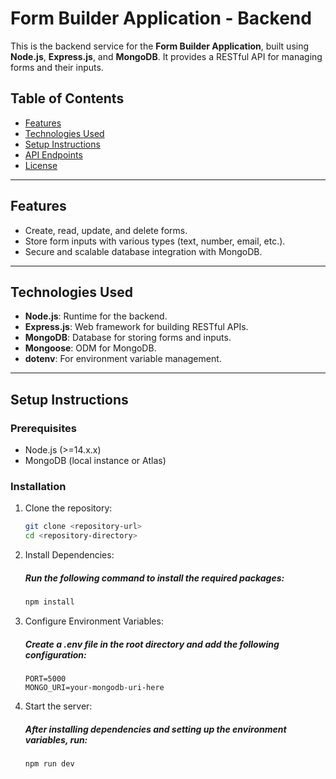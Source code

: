 # Form Builder Application - Backend

This is the backend service for the **Form Builder Application**, built using **Node.js**, **Express.js**, and **MongoDB**. It provides a RESTful API for managing forms and their inputs.

## Table of Contents

- [Features](#features)
- [Technologies Used](#technologies-used)
- [Setup Instructions](#setup-instructions)
- [API Endpoints](#api-endpoints)
- [License](#license)

---

## Features

- Create, read, update, and delete forms.
- Store form inputs with various types (text, number, email, etc.).
- Secure and scalable database integration with MongoDB.

---

## Technologies Used

- **Node.js**: Runtime for the backend.
- **Express.js**: Web framework for building RESTful APIs.
- **MongoDB**: Database for storing forms and inputs.
- **Mongoose**: ODM for MongoDB.
- **dotenv**: For environment variable management.

---

## Setup Instructions

### Prerequisites

- Node.js (>=14.x.x)
- MongoDB (local instance or Atlas)

### Installation

1. Clone the repository:

   ```bash
   git clone <repository-url>
   cd <repository-directory>

2. Install Dependencies:

   ##### Run the following command to install the required packages:

   ```bash
   npm install

4. Configure Environment Variables:

   ##### Create a .env file in the root directory and add the following configuration:
   ```plaintext
   PORT=5000
   MONGO_URI=your-mongodb-uri-here

5. Start the server:

   ##### After installing dependencies and setting up the environment variables, run:
   ```bash
   npm run dev

